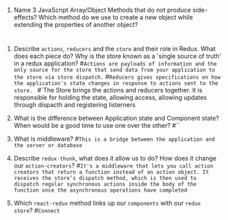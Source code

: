 1.  Name 3 JavaScript Array/Object Methods that do not produce side-effects? Which method do we use to create a new object while extending the properties of another object?
#
#
#


1.  Describe `actions`, `reducers` and the `store` and their role in Redux. What does each piece do? Why is the store known as a 'single source of truth' in a redux application?
#`Actions are payloads of information and the only source for the store that send data from your application to the store via store dispatch.`
#`Reducers gives specifications on how the application's state changes in response to actions sent to the store. `
#`The Store brings the actions and reducers together. It is responsible for holding the state, allowing access, allowing updates through dispacth and registering listerners

    
1.  What is the difference between Application state and Component state? When would be a good time to use one over the other?
#``
1.  What is middleware?
#`This is a bridge between the application and the server or database`
1.  Describe `redux-thunk`, what does it allow us to do? How does it change our `action-creators`?
#`It's a middleware that lets you call action creators that return a function instead of an action object. It receives the store’s dispatch method, which is then used to dispatch regular synchronous actions inside the body of the function once the asynchronous operations have completed`
1.  Which `react-redux` method links up our `components` with our `redux store`?
#`Connect`